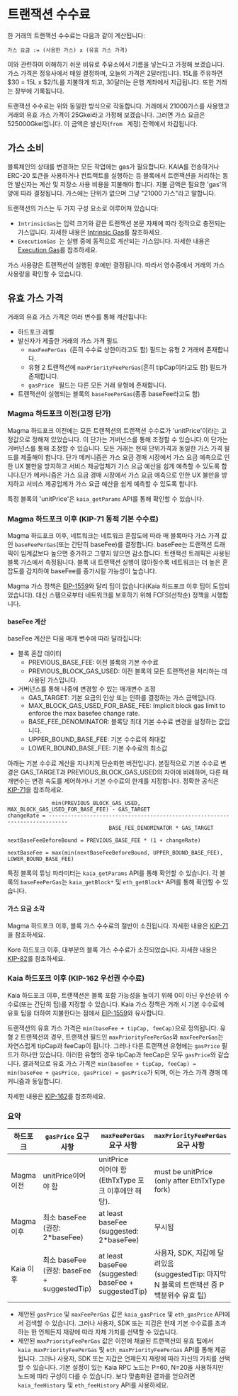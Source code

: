 # 트랜잭션 수수료

한 거래의 트랜잭션 수수료는 다음과 같이 계산됩니다:

```text
가스 요금 := (사용한 가스) x (유효 가스 가격)
```

이와 관련하여 이해하기 쉬운 비유로 주유소에서 기름을 넣는다고 가정해 보겠습니다. 가스 가격은 정유사에서 매일 결정하며, 오늘의 가격은 2달러입니다. 15L를 주유하면 $30 = 15L x $2/1L를 지불하게 되고, 30달러는 은행 계좌에서 지급됩니다. 또한 거래는 장부에 기록됩니다.

트랜잭션 수수료는 위와 동일한 방식으로 작동합니다. 거래에서 21000가스를 사용했고 거래의 유효 가스 가격이 25Gkei라고 가정해 보겠습니다. 그러면 가스 요금은 525000Gkei입니다. 이 금액은 발신자(`from ` 계정) 잔액에서 차감됩니다.

## 가스 소비 <a id="gas-used"></a>

블록체인의 상태를 변경하는 모든 작업에는 gas가 필요합니다. KAIA를 전송하거나 ERC-20 토큰을 사용하거나 컨트랙트를 실행하는 등 블록에서 트랜잭션을 처리하는 동안 발신자는 계산 및 저장소 사용 비용을 지불해야 합니다. 지불 금액은 필요한 'gas'의 양에 따라 결정됩니다. 가스에는 단위가 없으며 그냥 "21000 가스"라고 말합니다.

트랜잭션의 가스는 두 가지 구성 요소로 이루어져 있습니다:

- `IntrinsicGas`는 입력 크기와 같은 트랜잭션 본문 자체에 따라 정적으로 충전되는 가스입니다. 자세한 내용은 [Intrinsic Gas](intrinsic-gas.md)를 참조하세요.
- `ExecutionGas `는 실행 중에 동적으로 계산되는 가스입니다. 자세한 내용은 [Execution Gas](execution-gas.md)를 참조하세요.

가스 사용량은 트랜잭션이 실행된 후에만 결정됩니다. 따라서 영수증에서 거래의 가스 사용량을 확인할 수 있습니다.

## 유효 가스 가격 <a id="effective-gas-price"></a>

거래의 유효 가스 가격은 여러 변수를 통해 계산됩니다:

- 하드포크 레벨
- 발신자가 제출한 거래의 가스 가격 필드
  - `maxFeePerGas `(흔히 수수료 상한이라고도 함) 필드는 유형 2 거래에 존재합니다.
  - 유형 2 트랜잭션에 `maxPriorityFeePerGas`(흔히 tipCap이라고도 함) 필드가 존재합니다.
  - `gasPrice ` 필드는 다른 모든 거래 유형에 존재합니다.
- 트랜잭션이 실행되는 블록의 `baseFeePerGas`(종종 baseFee라고도 함)

### Magma 하드포크 이전(고정 단가)

Magma 하드포크 이전에는 모든 트랜잭션의 트랜잭션 수수료가 'unitPrice'이라는 고정값으로 정해져 있었습니다. 이 단가는 거버넌스를 통해 조정할 수 있습니다.이 단가는 거버넌스를 통해 조정할 수 있습니다. 모든 거래는 현재 단위가격과 동일한 가스 가격 필드를 제출해야 합니다. 단가 메커니즘은 가스 요금 경매 시장에서 가스 요금 예측으로 인한 UX 불만을 방지하고 서비스 제공업체가 가스 요금 예산을 쉽게 예측할 수 있도록 합니다.단가 메커니즘은 가스 요금 경매 시장에서 가스 요금 예측으로 인한 UX 불만을 방지하고 서비스 제공업체가 가스 요금 예산을 쉽게 예측할 수 있도록 합니다.

특정 블록의 'unitPrice'은 `kaia_getParams` API를 통해 확인할 수 있습니다.

### Magma 하드포크 이후 (KIP-71 동적 기본 수수료)

Magma 하드포크 이후, 네트워크는 네트워크 혼잡도에 따라 매 블록마다 가스 가격 값인 `baseFeePerGas`(또는 간단히 baseFee)를 결정합니다. baseFee는 트랜잭션 트래픽이 임계값보다 높으면 증가하고 그렇지 않으면 감소합니다. 트랜잭션 트래픽은 사용된 블록 가스에서 측정됩니다. 블록 내 트랜잭션 실행이 많아질수록 네트워크는 더 높은 혼잡도를 감지하여 baseFee를 증가시킬 가능성이 높습니다.

Magma 가스 정책은 [EIP-1559](https://github.com/ethereum/EIPs/blob/master/EIPS/eip-1559.md)와 달리 팁이 없습니다(Kaia 하드포크 이후 팁이 도입되었습니다). 대신 스팸으로부터 네트워크를 보호하기 위해 FCFS(선착순) 정책을 시행합니다.

#### baseFee 계산

baseFee 계산은 다음 매개 변수에 따라 달라집니다:

- 블록 혼잡 데이터
  - PREVIOUS_BASE_FEE: 이전 블록의 기본 수수료
  - PREVIOUS_BLOCK_GAS_USED: 이전 블록의 모든 트랜잭션을 처리하는 데 사용된 가스입니다.
- 거버넌스를 통해 나중에 변경할 수 있는 매개변수 조정
  - GAS_TARGET: 기본 요금의 인상 또는 인하를 결정하는 가스 금액입니다.
  - MAX_BLOCK_GAS_USED_FOR_BASE_FEE: Implicit block gas limit to enforce the max basefee change rate.
  - BASE_FEE_DENOMINATOR: 블록당 최대 기본 수수료 변경을 설정하는 값입니다.
  - UPPER_BOUND_BASE_FEE: 기본 수수료의 최대값
  - LOWER_BOUND_BASE_FEE: 기본 수수료의 최소값

아래는 기본 수수료 계산을 지나치게 단순화한 버전입니다. 본질적으로 기본 수수료 변경은 GAS_TARGET과 PREVIOUS_BLOCK_GAS_USED의 차이에 비례하며, 다른 매개변수는 변경 속도를 제어하거나 기본 수수료의 한계를 지정합니다. 정확한 공식은 [KIP-71](https://github.com/klaytn/kips/blob/main/KIPs/kip-71.md)을 참조하세요.

```
              min(PREVIOUS_BLOCK_GAS_USED, MAX_BLOCK_GAS_USED_FOR_BASE_FEE) - GAS_TARGET
changeRate = ----------------------------------------------------------------------------
                                BASE_FEE_DENOMINATOR * GAS_TARGET

nextBaseFeeBeforeBound = PREVIOUS_BASE_FEE * (1 + changeRate)

nextBaseFee = max(min(nextBaseFeeBeforeBound, UPPER_BOUND_BASE_FEE), LOWER_BOUND_BASE_FEE)
```

특정 블록의 튜닝 파라미터는 `kaia_getParams` API를 통해 확인할 수 있습니다. 각 블록의 `baseFeePerGas`는 `kaia_getBlock*` 및 `eth_getBlock*` API를 통해 확인할 수 있습니다.

#### 가스 요금 소각

Magma 하드포크 이후, 블록 가스 수수료의 절반이 소진됩니다. 자세한 내용은 [KIP-71](https://github.com/klaytn/kips/blob/main/KIPs/kip-71.md)을 참조하세요.

Kore 하드포크 이후, 대부분의 블록 가스 수수료가 소진되었습니다. 자세한 내용은 [KIP-82](https://kips.klaytn.foundation/KIPs/kip-82)를 참조하세요.

### Kaia 하드포크 이후 (KIP-162 우선권 수수료)

Kaia 하드포크 이후, 트랜잭션은 블록 포함 가능성을 높이기 위해 0이 아닌 우선순위 수수료(또는 간단히 팁)를 지정할 수 있습니다. Kaia 가스 정책은 거래 시 기본 수수료에 유효 팁을 더하여 지불한다는 점에서 [EIP-1559](https://github.com/ethereum/EIPs/blob/master/EIPS/eip-1559.md)와 유사합니다.

트랜잭션의 유효 가스 가격은 `min(baseFee + tipCap, feeCap)`으로 정의됩니다. 유형 2 트랜잭션의 경우, 트랜잭션 필드인 `maxPriorityFeePerGas`와 `maxFeePerGas`는 자연스럽게 tipCap과 feeCap이 됩니다. 그러나 다른 트랜잭션 유형에는 `gasPrice` 필드가 하나만 있습니다. 이러한 유형의 경우 tipCap과 feeCap은 모두 `gasPrice`와 같습니다. 결과적으로 유효 가스 가격은 `min(baseFee + tipCap, feeCap) = min(baseFee + gasPrice, gasPrice) = gasPrice`가 되며, 이는 가스 가격 경매 메커니즘과 동일합니다.

자세한 내용은 [KIP-162](https://github.com/klaytn/kips/blob/main/KIPs/kip-162.md)를 참조하세요.

### 요약

| 하드포크     | `gasPrice` 요구 사항                                                               | `maxFeePerGas` 요구 사항                                                                        | `maxPriorityFeePerGas ` 요구 사항                                                                          | 계산된 \`effectiveGasPrice'                                                                                         |
| -------- | ------------------------------------------------------------------------------ | ------------------------------------------------------------------------------------------- | ------------------------------------------------------------------------------------------------------ | ---------------------------------------------------------------------------------------------------------------- |
| Magma 이전 | unitPrice이어야 함                                                                 | unitPrice<br/>이어야 함(EthTxType 포크 이후에만 해당).               | must be unitPrice<br/>(only after EthTxType fork)                                   | unitPrice                                                                                                        |
| Magma 이후 | 최소 baseFee<br/>(권장: 2\*baseFee)             | at least baseFee<br/>(suggested: 2\*baseFee)             | 무시됨                                                                                                    | baseFee                                                                                                          |
| Kaia 이후  | 최소 baseFee<br/>(권장: baseFee + suggestedTip) | at least baseFee<br/>(suggested: baseFee + suggestedTip) | 사용자, SDK, 지갑에 달려있음<br/>(suggestedTip: 마지막 N 블록의 트랜잭션 중 P 백분위수 유효 팁) | tx 유형 2: min(baseFee + feeCap, tipCap),<br/>기타 유형: `gasPrice` |

- 제안된 `gasPrice` 및 `maxFeePerGas` 값은 `kaia_gasPrice` 및 `eth_gasPrice` API에서 검색할 수 있습니다. 그러나 사용자, SDK 또는 지갑은 현재 기본 수수료를 초과하는 한 언제든지 재량에 따라 자체 가치를 선택할 수 있습니다.
- 제안된 `maxPriorityFeePerGas` 값은 이전에 채굴된 트랜잭션의 유효 팁에서 `kaia_maxPriorityFeePerGas` 및 `eth_maxPriorityFeePerGas` API를 통해 제공됩니다. 그러나 사용자, SDK 또는 지갑은 언제든지 재량에 따라 자신의 가치를 선택할 수 있습니다. 기본 설정이 있는 Kaia RPC 노드는 P=60, N=20을 사용하지만 노드에 따라 구성이 다를 수 있습니다. 보다 맞춤화된 결과를 얻으려면 `kaia_feeHistory` 및 `eth_feeHistory` API를 사용하세요.
